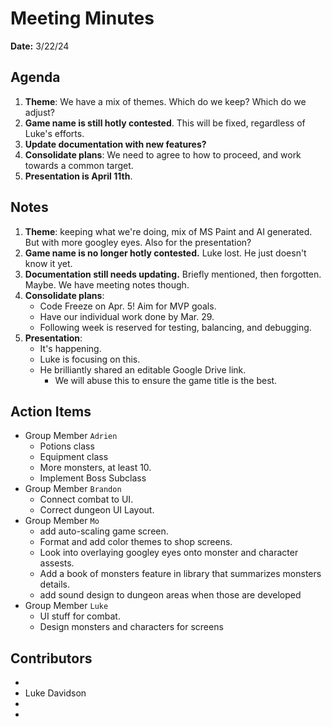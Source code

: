 # Meeting Minutes
**Date:** 3/22/24

## Agenda
1. **Theme**: We have a mix of themes.  Which do we keep?  Which do we adjust?
2. **Game name is still hotly contested**.  This will be fixed, regardless of Luke's efforts.
3. **Update documentation with new features?**
4. **Consolidate plans**: We need to agree to how to proceed, and work towards a common target.
5. **Presentation is April 11th**.  

## Notes
1. **Theme**: keeping what we're doing, mix of MS Paint and AI generated.  But with more googley eyes.  Also for the presentation?
2. **Game name is no longer hotly contested.**  Luke lost.  He just doesn't know it yet.
3. **Documentation still needs updating.**  Briefly mentioned, then forgotten.  Maybe.  We have meeting notes though.
4. **Consolidate plans**:
	- Code Freeze on Apr. 5!  Aim for MVP goals.
	- Have our individual work done by Mar. 29.
	- Following week is reserved for testing, balancing, and debugging.
5. **Presentation**: 
	- It's happening.  
	- Luke is focusing on this.  
	- He brilliantly shared an editable Google Drive link.  
		- We will abuse this to ensure the game title is the best.  

## Action Items
* Group Member `Adrien`
    - Potions class 
	- Equipment class
	- More monsters, at least 10.
	- Implement Boss Subclass
* Group Member `Brandon`
	- Connect combat to UI.
   	- Correct dungeon UI Layout.
* Group Member `Mo`
	- add auto-scaling game screen.
	- Format and add color themes to shop screens.
  	- Look into overlaying googley eyes onto monster and character assests.
  	- Add a book of monsters feature in library that summarizes monsters details.
  	- add sound design to dungeon areas when those are developed
* Group Member `Luke`
	- UI stuff for combat.
	- Design monsters and characters for screens

## Contributors
*
* Luke Davidson
*
*
